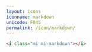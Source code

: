 ```yaml
---
layout: icons
iconname: markdown
unicode: F045
permalink: /icon/markdown/
---
```


``` html
<i class="mi mi-markdown"></i>
```

